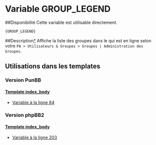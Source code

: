 # Variable GROUP_LEGEND

##Disponibilité
Cette variable est utilisable directement.

```html
{GROUP_LEGEND}
```

##Description[*](https://fa-tvars.appspot.com/var/GROUP_LEGEND)
Affiche la liste des groupes dans le qui est en ligne selon votre `PA > Utilisateurs & Groupes > Groupes | Administration des Groupes`.

## Utilisations dans les templates

### Version PunBB

#### [Template index_body](punbb/index_body.md#readme)
* [Variable &agrave; la ligne 84](../punbb/index_body.tpl#L84)

### Version phpBB2

#### [Template index_body](subsilver/index_body.md#readme)
* [Variable &agrave; la ligne 203](../subsilver/index_body.tpl#L203)
